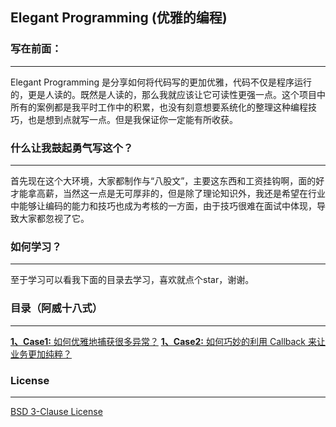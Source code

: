 ## Elegant Programming (优雅的编程)

### 写在前面：
---

Elegant Programming 是分享如何将代码写的更加优雅，代码不仅是程序运行的，更是人读的。既然是人读的，那么我就应该让它可读性更强一点。这个项目中所有的案例都是我平时工作中的积累，也没有刻意想要系统化的整理这种编程技巧，也是想到点就写一点。但是我保证你一定能有所收获。



### 什么让我鼓起勇气写这个？
---

首先现在这个大环境，大家都制作与“八股文”，主要这东西和工资挂钩啊，面的好才能拿高薪，当然这一点是无可厚非的，但是除了理论知识外，我还是希望在行业中能够让编码的能力和技巧也成为考核的一方面，由于技巧很难在面试中体现，导致大家都忽视了它。



### 如何学习？
---

至于学习可以看我下面的目录去学习，喜欢就点个star，谢谢。



### 目录（阿威十八式）
---

<a href="https://github.com/pydlove/ElegantProgramming/blob/master/src/main/java/com/pany/camp/case1/ExceptionExample.java"> **1、Case1:** 如何优雅地捕获很多异常？</a>
<a href="https://github.com/pydlove/ElegantProgramming/blob/master/src/main/java/com/pany/camp/case2/CallbackExample.java"> **1、Case2:** 如何巧妙的利用 Callback 来让业务更加纯粹？</a>



### License
---

<a href="https://github.com/pydlove/ElegantProgramming/blob/master/LICENSE">BSD 3-Clause License</a>